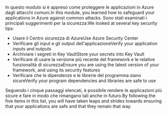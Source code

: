 <span data-ttu-id="eda52-101">In questo modulo si è appreso come proteggere le applicazioni in Azure dagli attacchi comuni.</span><span class="sxs-lookup"><span data-stu-id="eda52-101">In this module, you learned how to safeguard your applications in Azure against common attacks.</span></span> <span data-ttu-id="eda52-102">Sono stati esaminati i principali suggerimenti per la sicurezza:</span><span class="sxs-lookup"><span data-stu-id="eda52-102">We looked at several key security tips:</span></span>

- <span data-ttu-id="eda52-103">Usare il Centro sicurezza di Azure</span><span class="sxs-lookup"><span data-stu-id="eda52-103">Use Azure Security Center</span></span>
- <span data-ttu-id="eda52-104">Verificare gli input e gli output dell'applicazione</span><span class="sxs-lookup"><span data-stu-id="eda52-104">Verify your application inputs and outputs</span></span>
- <span data-ttu-id="eda52-105">Archiviare i segreti in Key Vault</span><span class="sxs-lookup"><span data-stu-id="eda52-105">Store your secrets into Key Vault</span></span>
- <span data-ttu-id="eda52-106">Verificare di usare la versione più recente del framework e le relative funzionalità di sicurezza</span><span class="sxs-lookup"><span data-stu-id="eda52-106">Ensure you are using the latest version of your framework, and using its security features</span></span>
- <span data-ttu-id="eda52-107">Verificare che le dipendenze e le librerie del programma siano sicure</span><span class="sxs-lookup"><span data-stu-id="eda52-107">Verify your program dependencies and libraries are safe to use</span></span>

<span data-ttu-id="eda52-108">Seguendo i cinque passaggi elencati, è possibile rendere le applicazioni più sicure e fare in modo che rimangano tali anche in futuro.</span><span class="sxs-lookup"><span data-stu-id="eda52-108">By following the five items in this list, you will have taken leaps and strides towards ensuring that your applications are safe and that they remain that way.</span></span>